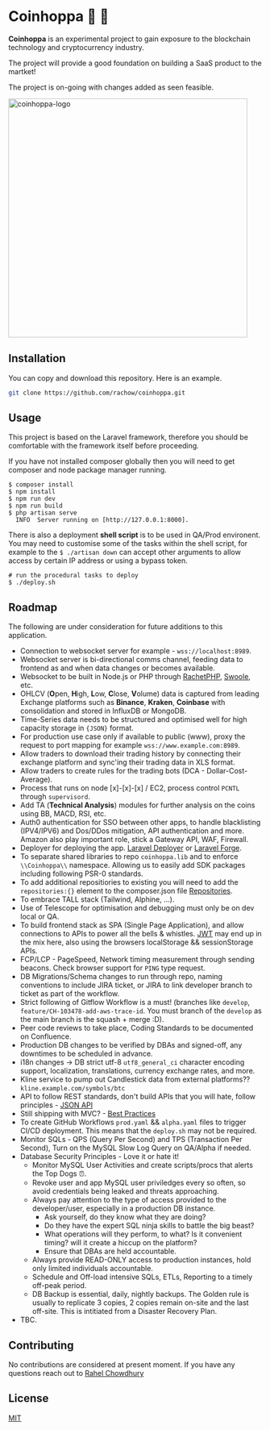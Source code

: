 # Coinhoppa 🤖 🚀 

**Coinhoppa** is an experimental project to gain exposure to the blockchain technology and cryptocurrency industry. 

The project will provide a good foundation on building a SaaS product to the martket! 

The project is on-going with changes added as seen feasible.

<img width="474" alt="coinhoppa-logo" src="https://github.com/rachow/coinhoppa/assets/12745192/cd2e02f9-554f-4d9f-bc50-d2de5e8bfd07">

## Installation

You can copy and download this repository. Here is an example.

```bash
git clone https://github.com/rachow/coinhoppa.git
```

## Usage
This project is based on the Laravel framework, therefore you should be comfortable with the framework itself before proceeding. 

If you have not installed composer globally then you will need to get composer and node package manager running.

```shell
$ composer install
$ npm install
$ npm run dev
$ npm run build
$ php artisan serve
  INFO  Server running on [http://127.0.0.1:8000].
```
There is also a deployment **shell script** is to be used in QA/Prod environent. You may need to customise some of the tasks within the shell script, for example to the `$ ./artisan down` can accept other arguments to allow access by certain IP address or using a bypass token.

```
# run the procedural tasks to deploy
$ ./deploy.sh
```

## Roadmap

The following are under consideration for future additions to this application.

- Connection to websocket server for example - `wss://localhost:8989`.
- Websocket server is bi-directional comms channel, feeding data to frontend as and when data changes or becomes available.
- Websocket to be built in Node.js or PHP through [RachetPHP](http://socketo.me/), [Swoole](https://openswoole.com/), etc.
- OHLCV (**O**pen, **H**igh, **L**ow, **C**lose, **V**olume) data is captured from leading Exchange platforms such as **Binance**, **Kraken**, **Coinbase** with consolidation and stored in InfluxDB or MongoDB.
- Time-Series data needs to be structured and optimised well for high capacity storage in `{JSON}` format. 
- For production use case only if available to public (www), proxy the request to port mapping for example `wss://www.example.com:8989`.
- Allow traders to download their trading history by connecting their exchange platform and sync'ing their trading data in XLS format.
- Allow traders to create rules for the trading bots (DCA - Dollar-Cost-Average).
- Process that runs on node [x]-[x]-[x] / EC2, process control `PCNTL` through `supervisord`.
- Add TA (**Technical Analysis**) modules for further analysis on the coins using BB, MACD, RSI, etc.
- Auth0 authentication for SSO between other apps, to handle blacklisting (IPV4/IPV6) and Dos/DDos mitigation, API authentication and more. Amazon also play important role, stick a Gateway API, WAF, Firewall.
- Deployer for deploying the app. [Laravel Deployer](https://deployer.org/docs/7.x/recipe/laravel) or [Laravel Forge](https://forge.laravel.com/).
- To separate shared libraries to repo `coinhoppa.lib` and to enforce `\\Coinhoppa\\` namespace. Allowing us to easily add SDK packages including following PSR-0 standards. 
- To add additional repositiories to existing you will need to add the `repositories:{}` element to the composer.json file [Repositories](https://getcomposer.org/doc/05-repositories.md).
- To embrace TALL stack (Tailwind, Alphine, ...).
- Use of Telescope for optimisation and debugging must only be on dev local or QA.
- To build frontend stack as SPA (Single Page Application), and allow connections to APIs to power all the bells & whistles. [JWT](https://jwt.io/) may end up in the mix here, also using the browsers localStorage && sessionStorage APIs.
- FCP/LCP - PageSpeed, Network timing measurement through sending beacons. Check browser support for `PING` type request.
- DB Migrations/Schema changes to run through repo, naming conventions to include JIRA ticket, or JIRA to link developer branch to ticket as part of the workflow.
- Strict following of Gitflow Workflow is a must! (branches like `develop`, `feature/CH-103478-add-aws-trace-id`. You must branch of the `develop` as the main branch is the squash + merge :D).
- Peer code reviews to take place, Coding Standards to be documented on Confluence.
- Production DB changes to be verified by DBAs and signed-off, any downtimes to be scheduled in advance.
- i18n changes -> DB strict utf-8 `utf8_general_ci` character encoding support, localization, translations, currency exchange rates, and more.
- Kline service to pump out Candlestick data from external platforms?? `kline.example.com/symbols/btc`
- API to follow REST standards, don't build APIs that you will hate, follow principles - [JSON API](https://jsonapi.org/)
- Still shipping with MVC? - [Best Practices](https://github.com/alexeymezenin/laravel-best-practices)
- To create GitHub Workflows `prod.yaml` && `alpha.yaml` files to trigger CI/CD deployment. This means that the `deploy.sh` may not be required.
- Monitor SQLs - QPS (Query Per Second) and TPS (Transaction Per Second), Turn on the MySQL Slow Log Query on QA/Alpha if needed.
- Database Security Principles - Love it or hate it!
  - Monitor MySQL User Activities and create scripts/procs that alerts the Top Dogs ⏰.
  - Revoke user and app MySQL user priviledges every so often, so avoid credentials being leaked and threats approaching.
  - Always pay attention to the type of access provided to the developer/user, especially in a production DB instance.
    - Ask yourself, do they know what they are doing?
    - Do they have the expert SQL ninja skills to battle the big beast?
    - What operations will they perform, to what? Is it convenient timing? will it create a hiccup on the platform?
    - Ensure that DBAs are held accountable.
  - Always provide READ-ONLY access to production instances, hold only limited individuals accountable.
  - Schedule and Off-load intensive SQLs, ETLs, Reporting to a timely off-peak period.
  - DB Backup is essential, daily, nightly backups. The Golden rule is usually to replicate 3 copies, 2 copies remain on-site and the last off-site. This is intitiated from a Disaster Recovery Plan.  
- TBC.

## Contributing

No contributions are considered at present moment. If you have any questions reach out to [Rahel Chowdhury](mailto:rahelahmed79@gmail.com)

## License

[MIT](https://choosealicense.com/licenses/mit/)
